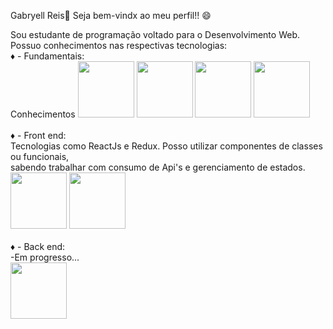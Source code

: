Gabryell Reis👑
Seja bem-vindx ao meu perfil!! 😄


Sou estudante de programação voltado para o Desenvolvimento Web.
Possuo conhecimentos nas respectivas tecnologias: <br />
♦ - Fundamentais: <br />
Conhecimentos
<img src="https://cdn.jsdelivr.net/gh/devicons/devicon/icons/html5/html5-original.svg" width="90px" />
<img src="https://cdn.jsdelivr.net/gh/devicons/devicon/icons/css3/css3-original.svg" width="90px" />
<img src="https://cdn.jsdelivr.net/gh/devicons/devicon/icons/javascript/javascript-original.svg" width="90px" />
<img src="https://cdn.jsdelivr.net/gh/devicons/devicon/icons/github/github-original.svg" width="90px"/>
<br />
<br />
 ♦ - Front end: <br />
 Tecnologias como ReactJs e Redux. Posso utilizar componentes de classes ou funcionais, <br />
 sabendo trabalhar com consumo de Api's e gerenciamento de estados. <br />
<img src="https://cdn.jsdelivr.net/gh/devicons/devicon/icons/react/react-original.svg" width="90px" />
<img src="https://cdn.jsdelivr.net/gh/devicons/devicon/icons/github/github-original-wordmark.svg" width="90px" />
 <br />
 <br />
 ♦ - Back end: <br />
 -Em progresso... <br />
 <img src="https://img.icons8.com/fluency/48/000000/progress-indicator.png" width="90px" />
